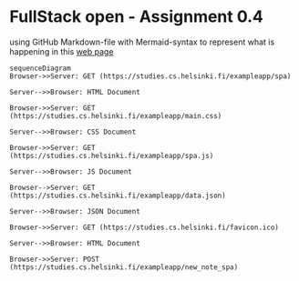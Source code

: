 # FullStack open - Assignment 0.4

using GitHub Markdown-file with Mermaid-syntax to represent what is happening in this [web page](https://studies.cs.helsinki.fi/exampleapp/notes)

```mermaid
sequenceDiagram
Browser->>Server: GET (https://studies.cs.helsinki.fi/exampleapp/spa)

Server-->>Browser: HTML Document

Browser->>Server: GET (https://studies.cs.helsinki.fi/exampleapp/main.css)

Server-->>Browser: CSS Document

Browser->>Server: GET (https://studies.cs.helsinki.fi/exampleapp/spa.js)

Server-->>Browser: JS Document

Browser-->Server: GET (https://studies.cs.helsinki.fi/exampleapp/data.json)

Server-->>Browser: JSON Document

Browser->>Server: GET (https://studies.cs.helsinki.fi/favicon.ico)

Server-->>Browser: HTML Document

Browser->>Server: POST (https://studies.cs.helsinki.fi/exampleapp/new_note_spa)

```